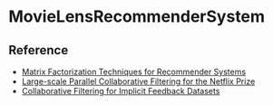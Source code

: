 # MovieLensRecommenderSystem
## Reference
- [Matrix Factorization Techniques for Recommender Systems](http://citeseer.ist.psu.edu/viewdoc/download;jsessionid=8413B85890576DE006023342D58E8E67?doi=10.1.1.147.8295&rep=rep1&type=pdf)
- [Large-scale Parallel Collaborative Filtering for
the Netflix Prize](http://www.grappa.univ-lille3.fr/~mary/cours/stats/centrale/reco/paper/MatrixFactorizationALS.pdf)
- [Collaborative Filtering for Implicit Feedback Datasets](http://yifanhu.net/PUB/cf.pdf)
